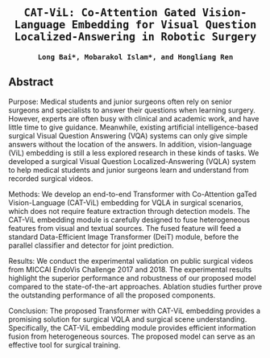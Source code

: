 

<div align="center">

<samp>

<h2> CAT-ViL: Co-Attention Gated Vision-Language Embedding for Visual Question Localized-Answering in Robotic Surgery </h1>

<h4> Long Bai*, Mobarakol Islam*, and Hongliang Ren </h3>

</samp>   

</div>     
    

## Abstract
Purpose: Medical students and junior surgeons often rely on senior surgeons and specialists to answer their questions when learning surgery. However, experts are often busy with clinical and academic work, and have little time to give guidance. Meanwhile, existing artificial intelligence-based surgical Visual Question Answering (VQA) systems can only give simple answers without the location of the answers. In addition, vision-language (ViL) embedding is still a less explored research in these kinds of tasks.  We developed a surgical Visual Question Localized-Answering (VQLA) system to help medical students and junior surgeons learn and understand from recorded surgical videos.

Methods: We develop an end-to-end Transformer with Co-Attention gaTed Vision-Language (CAT-ViL) embedding for VQLA in surgical scenarios, which does not require feature extraction through detection models. The CAT-ViL embedding module is carefully designed to fuse heterogeneous features from visual and textual sources. The fused feature will feed a standard Data-Efficient Image Transformer (DeiT) module, before the parallel classifier and detector for joint prediction.

Results: We conduct the experimental validation on public surgical videos from MICCAI EndoVis Challenge 2017 and 2018. The experimental results highlight the superior performance and robustness of our proposed model compared to the state-of-the-art approaches. Ablation studies further prove the outstanding performance of all the proposed components.

Conclusion: The proposed Transformer with CAT-ViL embedding provides a promising solution for surgical VQLA and surgical scene understanding. Specifically, the CAT-ViL embedding module provides efficient information fusion from heterogeneous sources. The proposed model can serve as an effective tool for surgical training.

